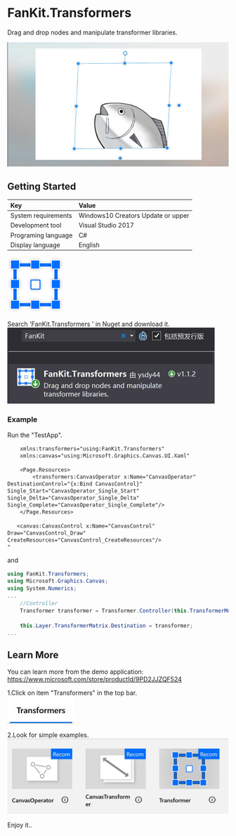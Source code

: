 # FanKit.Transformers

 Drag and drop nodes and manipulate transformer libraries. 

![](https://github.com/ysdy44/FanKit.Transformers-Nuget-UWP/blob/master/ScreenShot/ScreenShot001.jpg)


## Getting Started

|Key|Value|
|:-|:-|
|System requirements| Windows10 Creators Update or upper|
|Development tool|Visual Studio 2017|
|Programing language|C#|
|Display language|English|

  ![](https://github.com/ysdy44/FanKit.Transformers-Nuget-UWP/blob/master/ScreenShot/logo.png)


Search 'FanKit.Transformers
' in Nuget and download it.  
  ![](https://github.com/ysdy44/FanKit.Transformers-Nuget-UWP/blob/master/ScreenShot/Thumbnails000.jpg)


### Example

Run the "TestApp".

```xaml
    xmlns:transformers="using:FanKit.Transformers"
    xmlns:canvas="using:Microsoft.Graphics.Canvas.UI.Xaml"

    <Page.Resources>
        <transformers:CanvasOperator x:Name="CanvasOperator" DestinationControl="{x:Bind CanvasControl}" Single_Start="CanvasOperator_Single_Start" Single_Delta="CanvasOperator_Single_Delta" Single_Complete="CanvasOperator_Single_Complete"/>
    </Page.Resources>

   <canvas:CanvasControl x:Name="CanvasControl" Draw="CanvasControl_Draw" CreateResources="CanvasControl_CreateResources"/>   
"
```
and

```csharp
using FanKit.Transformers;
using Microsoft.Graphics.Canvas;
using System.Numerics;
...
    //Controller
    Transformer transformer = Transformer.Controller(this.TransformerMode, startingPoint, point, this.Layer.TransformerMatrix.OldDestination, isRatio, isCenter);

    this.Layer.TransformerMatrix.Destination = transformer;
...
```


## Learn More

You can learn more from the demo application:
https://www.microsoft.com/store/productId/9PD2JJZQF524


1.Click on item "Transformers" in the top bar.  
![](https://github.com/ysdy44/FanKit.Transformers-Nuget-UWP/blob/master/ScreenShot/Thumbnails001.jpg)

2.Look for simple examples.  
![](https://github.com/ysdy44/FanKit.Transformers-Nuget-UWP/blob/master/ScreenShot/Thumbnails002.jpg)


Enjoy it..
